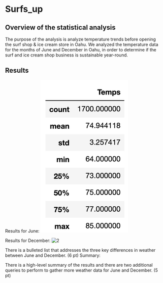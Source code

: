 # Surfs_up

## Overview of the statistical analysis

The purpose of the analysis is analyze temperature trends before opening the surf shop & ice cream store in Oahu. We analyzed the temperature data for the months of June and December in Oahu, in order to determine if the surf and ice cream shop business is sustainable year-round.

## Results

Results for June:
![June_Temps](June_Temps.png)

Results for December:
![2](https://github.com/pimchanyachitsanga/surfs_up/Dec_Temps.png)

There is a bulleted list that addresses the three key differences in weather between June and December. (6 pt)
Summary:

There is a high-level summary of the results and there are two additional queries to perform to gather more weather data for June and December. (5 pt)
